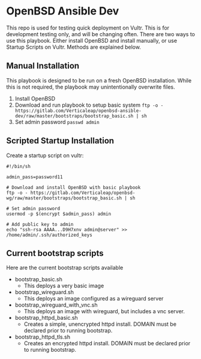 # OpenBSD Ansible Dev

This repo is used for testing quick deployment on Vultr. This is for development testing only, and will be changing often. There are two ways to use this playbook. Either install OpenBSD and install manually, or use Startup Scripts on Vultr. Methods are explained below.

## Manual Installation

This playbook is designed to be run on a fresh OpenBSD installation. While this is not required, the playbook may unintentionally overwrite files.

1. Install OpenBSD
2. Download and run playbook to setup basic system
  `ftp -o - https://gitlab.com/Verticaleap/openbsd-ansible-dev/raw/master/bootstraps/bootstrap_basic.sh | sh`
3. Set admin password 
  `passwd admin`

## Scripted Startup Installation

Create a startup script on vultr:

```
#!/bin/sh

admin_pass=password11

# Download and install OpenBSD with basic playbook
ftp -o - https://gitlab.com/Verticaleap/openbsd-wg/raw/master/bootstraps/bootstrap_basic.sh | sh

# Set admin password
usermod -p $(encrypt $admin_pass) admin

# Add public key to admin
echo "ssh-rsa AAAA...D9H7xnv admin@server" >> /home/admin/.ssh/authorized_keys
```

## Current bootstrap scripts

Here are the current bootstrap scripts available

* bootstrap_basic.sh
  - This deploys a very basic image
* bootstrap_wireguard.sh
  - This deploys an image configured as a wireguard server
* bootstrap_wireguard_with_vnc.sh
  - This deploys an image with wireguard, but includes a vnc server.
* bootstrap_httpd_basic.sh
  - Creates a simple, unencrypted httpd install. DOMAIN must be declared prior to running bootstrap.
* bootstrap_httpd_tls.sh
  - Creates an encrypted httpd install. DOMAIN must be declared prior to running bootstrap.


